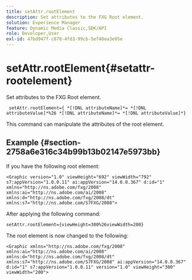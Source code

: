 ```yaml
---
title: setAttr.rootElement
description: Set attributes to the FXG Root element.
solution: Experience Manager
feature: Dynamic Media Classic,SDK/API
role: Developer,User
exl-id: 47bd947f-c078-4fd3-99cb-5ef48ea3e05e
---
```

# setAttr.rootElement{#setattr-rootelement}

Set attributes to the FXG Root element.

 ` setAttr.rootElement={ *[!DNL attributeName]*= *[!DNL attributeValue]*%26 *[!DNL attributeName]*= *[!DNL attributeValue]*}`

This command can manipulate the attributes of the root element.

## Example {#section-2758a6e316c34b99b13b02147e5973bb}

If you have the following root element:

`<Graphic version="1.0" viewHeight="692" viewWidth="792" s7:appVersion="1.0.0.11" ai:appVersion="14.0.0.367" d:id="1" xmlns="http://ns.adobe.com/fxg/2008" xmlns:ai="http://ns.adobe.com/ai/2008" xmlns:d="http://ns.adobe.com/fxg/2008/dt" xmlns:s7="http://ns.adobe.com/S7FXG/2008">`

After applying the following command:

`setAttr.rootElement={viewHeight=300%26viewWidth=200}`

The root element is now changed to the following:

`<Graphic xmlns="http://ns.adobe.com/fxg/2008" xmlns:ai="http://ns.adobe.com/ai/2008" xmlns:d="http://ns.adobe.com/fxg/2008/dt" xmlns:s7="http://ns.adobe.com/S7FXG/2008" ai:appVersion="14.0.0.367" d:id="1" s7:appVersion="1.0.0.11" version="1.0" viewHeight="300" viewWidth="200">`
